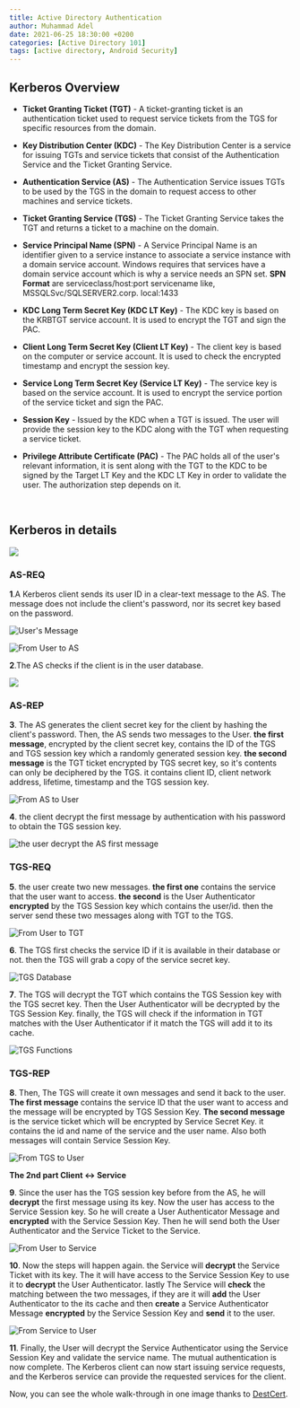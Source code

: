 ```yaml
---
title: Active Directory Authentication
author: Muhammad Adel
date: 2021-06-25 18:30:00 +0200
categories: [Active Directory 101]
tags: [active directory, Android Security]
---
```


## Kerberos Overview

-   **Ticket Granting Ticket (TGT)** - A ticket-granting ticket is an authentication ticket used to request service tickets from the TGS for specific resources from the domain.

-   **Key Distribution Center (KDC)** - The Key Distribution Center is a service for issuing TGTs and service tickets that consist of the Authentication Service and the Ticket Granting Service.

-   **Authentication Service (AS)** - The Authentication Service issues TGTs to be used by the TGS in the domain to request access to other machines and service tickets.

-   **Ticket Granting Service (TGS)** - The Ticket Granting Service takes the TGT and returns a ticket to a machine on the domain.

-   **Service Principal Name (SPN)** - A Service Principal Name is an identifier given to a service instance to associate a service instance with a domain service account. Windows requires that services have a domain service account which is why a service needs an SPN set. **SPN Format** are serviceclass/host:port servicename like, MSSQLSvc/SQLSERVER2.corp. local:1433

-   **KDC Long Term Secret Key (KDC LT Key)** - The KDC key is based on the KRBTGT service account. It is used to encrypt the TGT and sign the PAC.

-   **Client Long Term Secret Key (Client LT Key)** - The client key is based on the computer or service account. It is used to check the encrypted timestamp and encrypt the session key.

-   **Service Long Term Secret Key (Service LT Key)** - The service key is based on the service account. It is used to encrypt the service portion of the service ticket and sign the PAC.

-   **Session Key** - Issued by the KDC when a TGT is issued. The user will provide the session key to the KDC along with the TGT when requesting a service ticket.

-   **Privilege Attribute Certificate (PAC)** - The PAC holds all of the user's relevant information, it is sent along with the TGT to the KDC to be signed by the Target LT Key and the KDC LT Key in order to validate the user. The authorization step depends on it.

‌

## **Kerberos in details**

![](https://gblobscdn.gitbook.com/assets%2F-MGT2pXneep03jo0FJjo%2F-MLleHggLGDNZw31DXUz%2F-MLlr1TRs1djcaI6suf7%2F1.png?alt=media&token=a150d190-c360-4fe3-be91-c70e819ab9ce)


### **AS-REQ**

**1**.A Kerberos client sends its user ID in a clear-text message to the AS. The message does not include the client's password, nor its secret key based on the password.

![User's Message](https://gblobscdn.gitbook.com/assets%2F-MGT2pXneep03jo0FJjo%2F-MLleHggLGDNZw31DXUz%2F-MLlsLFgJYfer90yh6ef%2FUsers%20Message%201%20to%20the%20kdc.png?alt=media&token=0739bccb-98e0-4cec-a085-54ca10e66576)



![From User to AS](https://gblobscdn.gitbook.com/assets%2F-MGT2pXneep03jo0FJjo%2F-MLleHggLGDNZw31DXUz%2F-MLm5jn9Hbpj1VtgNnWU%2F1%20-%20Users%20Message%20kdc%202.png?alt=media&token=a8b259b6-25f7-4b31-b832-a3f99de04f78)

**2**.The AS checks if the client is in the user database.

![](https://gblobscdn.gitbook.com/assets%2F-MGT2pXneep03jo0FJjo%2F-MLleHggLGDNZw31DXUz%2F-MLlt_gfHgAOdGPQA7l7%2F2%20-%20AS%20Checks.png?alt=media&token=aed3a457-837e-4f1f-9337-6e83155b64d2)


### **AS-REP**


**3**. The AS generates the client secret key for the client by hashing the client's password. Then, the AS sends two messages to the User. **the first message**, encrypted by the client secret key, contains the ID of the TGS and TGS session key which a randomly generated session key. **the second message** is the TGT ticket encrypted by TGS secret key, so it's contents can only be deciphered by the TGS. it contains client ID, client network address, lifetime, timestamp and the TGS session key.

![From AS to User](https://gblobscdn.gitbook.com/assets%2F-MGT2pXneep03jo0FJjo%2F-MLleHggLGDNZw31DXUz%2F-MLm5spkt9V2vlC9l0KM%2F3%20-%20AS%20to%20the%20user.png?alt=media&token=b0b518a5-102b-49d9-91ad-f3bc17306afc)

**4**. the client decrypt the first message by authentication with his password to obtain the TGS session key.

![the user decrypt the AS first message](https://gblobscdn.gitbook.com/assets%2F-MGT2pXneep03jo0FJjo%2F-MLleHggLGDNZw31DXUz%2F-MLmAAEPkWB9QOGvNpVK%2F4%20-%20decrypt%20the%20message.png?alt=media&token=2e07eabb-c365-4618-8fac-45353237d0c2)


### **TGS-REQ**

**5**. the user create two new messages. **the first one** contains the service that the user want to access. **the second** is the User Authenticator **encrypted** by the TGS Session key which contains the user/id. then the server send these two messages along with TGT to the TGS.

![From User to TGT](https://gblobscdn.gitbook.com/assets%2F-MGT2pXneep03jo0FJjo%2F-MLleHggLGDNZw31DXUz%2F-MLmBfOvr7TahzDKtIgq%2F5%20-%20USER%20to%20TGT.png?alt=media&token=620beda8-59f3-4bb0-9253-9a8172937455)

**6**. The TGS first checks the service ID if it is available in their database or not. then the TGS will grab a copy of the service secret key.

![TGS Database](https://gblobscdn.gitbook.com/assets%2F-MGT2pXneep03jo0FJjo%2F-MLleHggLGDNZw31DXUz%2F-MLmS-olkx8n9iOW9w51%2FTGS%20secret%20key.png?alt=media&token=f9c7c690-3e8e-49e0-8e5c-69be17bcd60e)

**7**. The TGS will decrypt the TGT which contains the TGS Session key with the TGS secret key. Then the User Authenticator will be decrypted by the TGS Session Key. finally, the TGS will check if the information in TGT matches with the User Authenticator if it match the TGS will add it to its cache.

![TGS Functions](https://gblobscdn.gitbook.com/assets%2F-MGT2pXneep03jo0FJjo%2F-MLleHggLGDNZw31DXUz%2F-MLmTi04B_Xu32LhVqJb%2F7%20-%20TGS%20Function.png?alt=media&token=11216091-8215-4a97-aba7-8443f92d1ed6)


### **TGS-REP**

**8**. Then, The TGS will create it own messages and send it back to the user. **The first message** contains the service ID that the user want to access and the message will be encrypted by TGS Session Key. **The second message** is the service ticket which will be encrypted by Service Secret Key. it contains the id and name of the service and the user name. Also both messages will contain Service Session Key.

![From TGS to User](https://gblobscdn.gitbook.com/assets%2F-MGT2pXneep03jo0FJjo%2F-MLleHggLGDNZw31DXUz%2F-MLmX1-9Wa7aNS9QS_i_%2F8%20-%20TGS%20to%20User.png?alt=media&token=bfc57c13-d383-40aa-a54a-e1384b8c3468)

**The 2nd part Client <-> Service**

**9**. Since the user has the TGS session key before from the AS, he will **decrypt** the first message using its key. Now the user has access to the Service Session key. So he will create a User Authenticator Message and **encrypted** with the Service Session Key. Then he will send both the User Authenticator and the Service Ticket to the Service.

![From User to Service](https://gblobscdn.gitbook.com/assets%2F-MGT2pXneep03jo0FJjo%2F-MLleHggLGDNZw31DXUz%2F-MLmYiQ3MvFE4GNjUH2m%2F9%20-%20From%20User%20to%20Serivce.png?alt=media&token=c246217c-d3b4-454f-8505-4aaad3e678a5)

**10**. Now the steps will happen again. the Service will **decrypt** the Service Ticket with its key. The it will have access to the Service Session Key to use it to **decrypt** the User Authenticator. lastly The Service will **check** the matching between the two messages, if they are it will **add** the User Authenticator to the its cache and then **create** a Service Authenticator Message **encrypted** by the Service Session Key and **send** it to the user.

![From Service to User](https://gblobscdn.gitbook.com/assets%2F-MGT2pXneep03jo0FJjo%2F-MLleHggLGDNZw31DXUz%2F-MLma9R18_l8bSo6hff0%2F10%20-%20From%20Service%20to%20User.png?alt=media&token=3e6cf7d0-12e4-41ba-b303-47ca90a0a8da)

**11**. Finally, the User will decrypt the Service Authenticator using the Service Session Key and validate the service name. The mutual authentication is now complete. The Kerberos client can now start issuing service requests, and the Kerberos service can provide the requested services for the client.


Now, you can see the whole walk-through in one image thanks to [DestCert](https://drive.google.com/file/d/1Lc9IzvvB4ZharVIqWMOaXjngXro0c6hd/view).